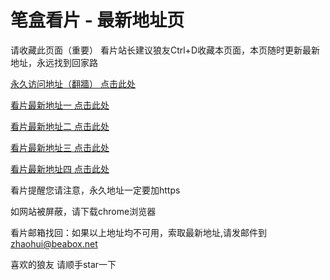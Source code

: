 # 笔盒看片 - 最新地址页

请收藏此页面（重要）
看片站长建议狼友Ctrl+D收藏本页面，本页随时更新最新地址，永远找到回家路

[永久访问地址（翻牆） 点击此处](https://beabox.net/)

[看片最新地址一 点击此处](https://2h6y3w1a9k0.shop)

[看片最新地址二 点击此处](https://2n8t5f4c0c5.shop)

[看片最新地址三 点击此处](https://2u0o6t5o5a1.shop)

[看片最新地址四 点击此处](https://2e8x5w1p5d7.shop)

看片提醒您请注意，永久地址一定要加https

如网站被屏蔽，请下载chrome浏览器

看片邮箱找回：如果以上地址均不可用，索取最新地址,请发邮件到 zhaohui@beabox.net

喜欢的狼友 请顺手star一下